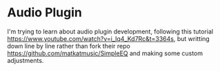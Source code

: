 # Audio Plugin
I'm trying to learn about audio plugin development, following this tutorial https://www.youtube.com/watch?v=i_Iq4_Kd7Rc&t=3364s, but writting down line by line rather than fork their repo https://github.com/matkatmusic/SimpleEQ and making some custom adjustments.